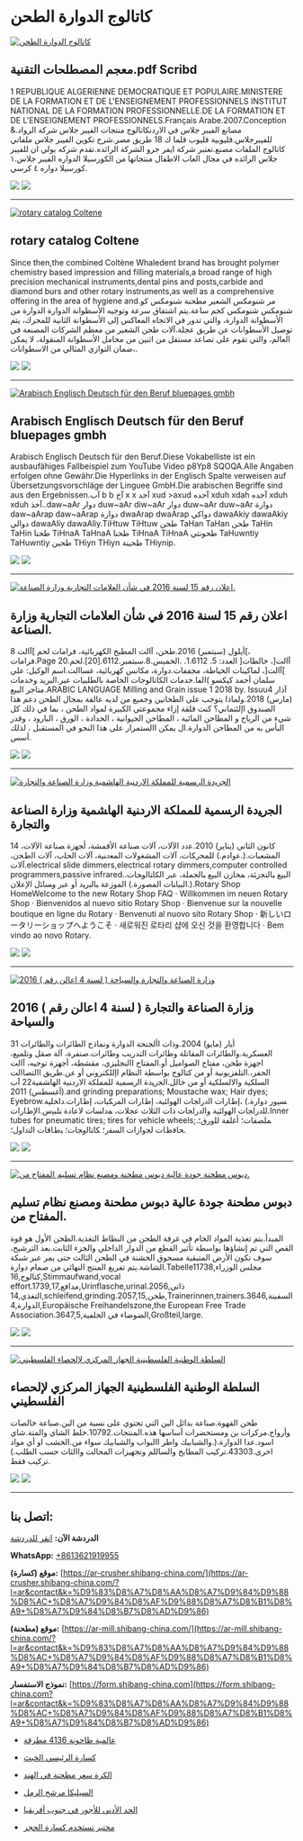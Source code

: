 # كاتالوج الدوارة الطحن

<a href="https://swt.shibang-china.com/?l=ar&img&k=%D9%83%D8%A7%D8%AA%D8%A7%D9%84%D9%88%D8%AC+%D8%A7%D9%84%D8%AF%D9%88%D8%A7%D8%B1%D8%A9+%D8%A7%D9%84%D8%B7%D8%AD%D9%86" target="_blank">![كاتالوج الدوارة الطحن](http://static.shibang-china.com/all-800x300/937.jpg)</a>

## معجم المصطلحات التقنية.pdf Scribd
1 REPUBLIQUE ALGERIENNE DEMOCRATIQUE ET POPULAIRE.MINISTERE DE LA FORMATION ET DE L&#39;ENSEIGNEMENT PROFESSIONNELS INSTITUT NATIONAL DE LA FORMATION PROFESSIONNELLE.DE LA FORMATION ET DE L&#39;ENSEIGNEMENT PROFESSIONNELS.Français Arabe.2007.Conception &amp;.مصانع الفيبر جلاس في الاردنكاتالوج منتجات الفيبر جلاس شركة الرواد للفيبرجلاس.قليوبية قليوب قلما ك 18 طريق مصر.شرح تكوين الفيبر جلاس ملفاتي كاتالوج الملفات مصنع.تعتبر شركة ايفر جرو الشركة الرائده.تقدم شركه بولي ان للفيبر جلاس الرائده في مجال العاب الاطفال منتجاتها من الكورسيلا الدواره الفيبر جلاس.١ كورسيلا دواره ٤ كرسي.


<a href="https://whatsapp.shibangsoft.com/WhatsApp.php" target="_blank" title="WhatsApp">![](http://static.shibang-china.com/icon/whatsapp.png)</a> <a href="https://swt.shibang-china.com/?l=ar&icon&k=%D9%83%D8%A7%D8%AA%D8%A7%D9%84%D9%88%D8%AC+%D8%A7%D9%84%D8%AF%D9%88%D8%A7%D8%B1%D8%A9+%D8%A7%D9%84%D8%B7%D8%AD%D9%86" target="_blank">![](http://static.shibang-china.com/icon/chat-ar.png)</a>

---

<a href="https://swt.shibang-china.com/?l=ar&img&k=%D9%83%D8%A7%D8%AA%D8%A7%D9%84%D9%88%D8%AC+%D8%A7%D9%84%D8%AF%D9%88%D8%A7%D8%B1%D8%A9+%D8%A7%D9%84%D8%B7%D8%AD%D9%86" target="_blank">![rotary catalog Coltene](http://static.shibang-china.com/all-800x300/1203.jpg)</a>

## rotary catalog Coltene
Since then,the combined Coltène Whaledent brand has brought polymer chemistry based impression and filling materials,a broad range of high precision mechanical instruments,dental pins and posts,carbide and diamond burs and other rotary instruments,as well as a comprehensive offering in the area of hygiene and.مر شنومكس الشعير مطحنة شنومكس كو شنومكس شنومكس كجم ساعة.يتم اشتقاق سرعة وتوجيه الأسطوانة الدوارة الدوارة من الأسطوانة الدوارة، والتي تدور في الاتجاه المعاكس إلى الأسطوانة الثانية للمحرك، يتم توصيل الأسطوانات عن طريق عجلة.آلات طحن الشعير من معظم الشركات المصنعة في العالم، والتي تقوم على تصاعد مستقل من اثنين من محامل الأسطوانة المنقولة، لا يمكن ضمان التوازي المثالي من الاسطوانات،.


<a href="https://whatsapp.shibangsoft.com/WhatsApp.php" target="_blank" title="WhatsApp">![](http://static.shibang-china.com/icon/whatsapp.png)</a> <a href="https://swt.shibang-china.com/?l=ar&icon&k=%D9%83%D8%A7%D8%AA%D8%A7%D9%84%D9%88%D8%AC+%D8%A7%D9%84%D8%AF%D9%88%D8%A7%D8%B1%D8%A9+%D8%A7%D9%84%D8%B7%D8%AD%D9%86" target="_blank">![](http://static.shibang-china.com/icon/chat-ar.png)</a>

---

<a href="https://swt.shibang-china.com/?l=ar&img&k=%D9%83%D8%A7%D8%AA%D8%A7%D9%84%D9%88%D8%AC+%D8%A7%D9%84%D8%AF%D9%88%D8%A7%D8%B1%D8%A9+%D8%A7%D9%84%D8%B7%D8%AD%D9%86" target="_blank">![Arabisch Englisch Deutsch für den Beruf bluepages gmbh](http://static.shibang-china.com/all-800x300/574.jpg)</a>

## Arabisch Englisch Deutsch für den Beruf bluepages gmbh
Arabisch Englisch Deutsch für den Beruf.Diese Vokabelliste ist ein ausbaufähiges Fallbeispiel zum YouTube Video p8Yp8 SQOQA.Alle Angaben erfolgen ohne Gewähr.Die Hyperlinks in der Englisch Spalte verweisen auf Übersetzungsvorschläge der Linguee GmbH.Die arabischen Begriffe sind aus den Ergebnissen.آب b b آخ x x آخد xud &gt;axud آخده xduh xdah آخده xduh xduh آخذ..daw~aAr دوار duw~aAr diw~aAr دوار duw~aAr duw~aAr دوارة daw~aArap daw~aArap دوارة dwaArap dwaArap دواكي dawaAkiy dawaAkiy دوالي dawaAliy dawaAliy.TiHtuw TiHtuw طحن TaHan TaHan طحن TaHin TaHin طحنا TiHnaA TaHnaA طحنا TiHnaA TiHnaA طحونتي TaHuwntiy TaHuwntiy طحين THiyn THiyn طحينة THiynip.


<a href="https://whatsapp.shibangsoft.com/WhatsApp.php" target="_blank" title="WhatsApp">![](http://static.shibang-china.com/icon/whatsapp.png)</a> <a href="https://swt.shibang-china.com/?l=ar&icon&k=%D9%83%D8%A7%D8%AA%D8%A7%D9%84%D9%88%D8%AC+%D8%A7%D9%84%D8%AF%D9%88%D8%A7%D8%B1%D8%A9+%D8%A7%D9%84%D8%B7%D8%AD%D9%86" target="_blank">![](http://static.shibang-china.com/icon/chat-ar.png)</a>

---

<a href="https://swt.shibang-china.com/?l=ar&img&k=%D9%83%D8%A7%D8%AA%D8%A7%D9%84%D9%88%D8%AC+%D8%A7%D9%84%D8%AF%D9%88%D8%A7%D8%B1%D8%A9+%D8%A7%D9%84%D8%B7%D8%AD%D9%86" target="_blank">![اعلان رقم 15 لسنة 2016 في شأن العلامات التجارية وزارة الصناعة.](http://static.shibang-china.com/all-800x300/929.jpg)</a>

## اعلان رقم 15 لسنة 2016 في شأن العلامات التجارية وزارة الصناعة.
8 أيلول (سبتمبر) 2016.طحن، آالت المطبخ الكهربائية، فرامات لحم ]آالت[، فرامات.Page 20.العدد: 5. 1.6112. .الخميس.8.سبتمبر.6112.[20].لحم ]آالت[، خالطات ]آالت[، لماكينات الخياطة، مجففات.دوارة، مكانس كهربائية، غساالت.اسم الوكيل: علي سلمان أحمد كيكسو )الفا.خدمات الكاتالوجات الخاصة بالطلبيات عبر.البريد وخدمات متاجر البيع.ARABIC LANGUAGE Milling and Grain issue 1 2018 by. Issuu4 آذار (مارس) 2018.ولماذا يتوجب على الطحانين وجميع من لديه عالقة بمجال الطحن دعم هذا الصندوق اإلئتماني؟ كنت قلقة إزاء مجموعتي الكبيرة لمواد الطحن ، بما في ذلك كل شيء من الرياح و المطاحن المائية ، المطاحن الحيوانية ، الحدادة ، الورق ، البارود ، وقدر البأس به من المطاحن الدوارة.ال يمكن االستمرار على هذا النحو في المستقبل ، لذلك أسس.


<a href="https://whatsapp.shibangsoft.com/WhatsApp.php" target="_blank" title="WhatsApp">![](http://static.shibang-china.com/icon/whatsapp.png)</a> <a href="https://swt.shibang-china.com/?l=ar&icon&k=%D9%83%D8%A7%D8%AA%D8%A7%D9%84%D9%88%D8%AC+%D8%A7%D9%84%D8%AF%D9%88%D8%A7%D8%B1%D8%A9+%D8%A7%D9%84%D8%B7%D8%AD%D9%86" target="_blank">![](http://static.shibang-china.com/icon/chat-ar.png)</a>

---

<a href="https://swt.shibang-china.com/?l=ar&img&k=%D9%83%D8%A7%D8%AA%D8%A7%D9%84%D9%88%D8%AC+%D8%A7%D9%84%D8%AF%D9%88%D8%A7%D8%B1%D8%A9+%D8%A7%D9%84%D8%B7%D8%AD%D9%86" target="_blank">![ﺍﻟﺠﺭﻴﺩﺓ ﺍﻟﺭﺴﻤﻴﺔ ﻟﻠﻤﻤﻠﻜﺔ ﺍﻻﺭﺩﻨﻴﺔ ﺍﻟﻬﺎﺸﻤﻴﺔ وزارة الصناعة والتجارة](http://static.shibang-china.com/all-800x300/1394.jpg)</a>

## ﺍﻟﺠﺭﻴﺩﺓ ﺍﻟﺭﺴﻤﻴﺔ ﻟﻠﻤﻤﻠﻜﺔ ﺍﻻﺭﺩﻨﻴﺔ ﺍﻟﻬﺎﺸﻤﻴﺔ وزارة الصناعة والتجارة
14 كانون الثاني (يناير) 2010.ﻋﺩﺩ ﺍﻵﻻﺕ، ﺁﻻﺕ ﺼﻨﺎﻋﺔ ﺍﻷﻗﻤﺸﺔ، ﺃﺠﻬﺯﺓ ﺼﻨﺎﻋﺔ ﺍﻵﻻﺕ، ﺍﻟﻤﺸﻌﺒﺎﺕ.(.ﻋﻭﺍﺩﻡ.) ﻟﻠﻤﺤﺭﻜﺎﺕ، ﺁﻻﺕ ﺍﻟﻤﺸﻐﻭﻻﺕ ﺍﻟﻤﻌﺩﻨﻴﺔ، ﺁﻻﺕ ﺍﻟﺤﻠﺏ، ﺁﻻﺕ ﺍﻟﻁﺤﻥ، ﺁﻻﺕ.electrical slide dimmers,electrical rotary dimmers,computer controlled programmers,passive infrared.ﺍﻟﺒﻴﻊ ﺒﺎﻟﺘﺠﺯﺌﺔ، ﻤﺨﺎﺯﻥ ﺍﻟﺒﻴﻊ ﺒﺎﻟﺠﻤﻠﺔ، ﻋﺒﺭ ﺍﻟﻜﺎﺘﺎﻟﻭﺠﺎﺕ.(.ﺍﻟﺒﻴﺎﻨﺎﺕ ﺍﻟﻤﺼﻭﺭﺓ.) ﺍﻟﻤﻭﺯﻋﺔ ﺒﺎﻟﺒﺭﻴﺩ ﺃﻭ ﻋﺒﺭ ﻭﺴﺎﺌل ﺍﻹﻋﻼﻥ.Rotary Shop HomeWelcome to the new Rotary Shop FAQ &middot; Willkommen im neuen Rotary Shop &middot; Bienvenidos al nuevo sitio Rotary Shop &middot; Bienvenue sur la nouvelle boutique en ligne du Rotary &middot; Benvenuti al nuovo sito Rotary Shop &middot; 新しいロータリーショップへようこそ &middot; 새로워진 로타리 샵에 오신 것을 환영합니다 &middot; Bem vindo ao novo Rotary.


<a href="https://whatsapp.shibangsoft.com/WhatsApp.php" target="_blank" title="WhatsApp">![](http://static.shibang-china.com/icon/whatsapp.png)</a> <a href="https://swt.shibang-china.com/?l=ar&icon&k=%D9%83%D8%A7%D8%AA%D8%A7%D9%84%D9%88%D8%AC+%D8%A7%D9%84%D8%AF%D9%88%D8%A7%D8%B1%D8%A9+%D8%A7%D9%84%D8%B7%D8%AD%D9%86" target="_blank">![](http://static.shibang-china.com/icon/chat-ar.png)</a>

---

<a href="https://swt.shibang-china.com/?l=ar&img&k=%D9%83%D8%A7%D8%AA%D8%A7%D9%84%D9%88%D8%AC+%D8%A7%D9%84%D8%AF%D9%88%D8%A7%D8%B1%D8%A9+%D8%A7%D9%84%D8%B7%D8%AD%D9%86" target="_blank">![2016 ( لسنة 4 اعالن رقم ) وزارة الصناعة والتجارة والسياحة](http://static.shibang-china.com/all-800x300/842.jpg)</a>

## 2016 ( لسنة 4 اعالن رقم ) وزارة الصناعة والتجارة والسياحة
31 أيار (مايو) 2004.وذات األجنحة الدوارة ونماذج الطائرات والطائرات العسكرية.والطائرات المقاتلة وطائرات التدريب وطائرات.صنفرة، آلة صقل وتلميع، اجهزة طحن، مفتاح الصواميل أو.المفتاح االنجليزي، مقشطة، أجهزة توجيه، آالت الحفر،.التلفزيونية أو من كتالوج بواسطة النظام اإللكتروني أو عن.طريق االتصاالت السلكية والالسلكية أو من خالل.ﺍﻟﺠﺭﻴﺩﺓ ﺍﻟﺭﺴﻤﻴﺔ ﻟﻠﻤﻤﻠﻜﺔ ﺍﻻﺭﺩﻨﻴﺔ ﺍﻟﻬﺎﺸﻤﻴﺔ22 آب (أغسطس) 2011.and grinding preparations; Moustache wax; Hair dyes; Eyebrow.ﺴﻴﻭﺭ ﺩﻭﺍﺭﺓ.) ،ﺇﻁﺎﺭﺍﺕ ﺍﻟﺩﺭﺍﺠﺎﺕ ﺍﻟﻬﻭﺍﺌﻴﺔ، ﺇﻁﺎﺭﺍﺕ ﺍﻟﻤﺭﻜﺒﺎﺕ، ﺇﻁﺎﺭﺍﺕ.ﺩﺍﺨﻠﻴﺔ ﻟﻠﺩﺭﺍﺠﺎﺕ ﺍﻟﻬﻭﺍﺌﻴﺔ ﻭﺍﻟﺩﺭﺍﺠﺎﺕ ﺫﺍﺕ ﺍﻟﺜﻼﺙ ﻋﺠﻼﺕ، ﻤﺩﺍﺴﺎﺕ ﻻﻋﺎﺩﺓ ﺘﻠﺒﻴﺱ.ﺍﻹﻁﺎﺭﺍﺕ.Inner tubes for pneumatic tires; tires for vehicle wheels;.ﻤﻠﺼﻘﺎﺕ؛ ﺃﻏﻠﻔﺔ ﻟﻠﻭﺭﻕ؛ ﺤﺎﻓﻅﺎﺕ ﻟﺠﻭﺍﺯﺍﺕ ﺍﻟﺴﻔﺭ؛ ﻜﺎﺘﺎﻟﻭﺠﺎﺕ؛ ﺒﻁﺎﻗﺎﺕ ﺍﻟﺘﺩﺍﻭل؛.


<a href="https://whatsapp.shibangsoft.com/WhatsApp.php" target="_blank" title="WhatsApp">![](http://static.shibang-china.com/icon/whatsapp.png)</a> <a href="https://swt.shibang-china.com/?l=ar&icon&k=%D9%83%D8%A7%D8%AA%D8%A7%D9%84%D9%88%D8%AC+%D8%A7%D9%84%D8%AF%D9%88%D8%A7%D8%B1%D8%A9+%D8%A7%D9%84%D8%B7%D8%AD%D9%86" target="_blank">![](http://static.shibang-china.com/icon/chat-ar.png)</a>

---

<a href="https://swt.shibang-china.com/?l=ar&img&k=%D9%83%D8%A7%D8%AA%D8%A7%D9%84%D9%88%D8%AC+%D8%A7%D9%84%D8%AF%D9%88%D8%A7%D8%B1%D8%A9+%D8%A7%D9%84%D8%B7%D8%AD%D9%86" target="_blank">![دبوس مطحنة جودة عالية دبوس مطحنة ومصنع نظام تسليم المفتاح من.](http://static.shibang-china.com/all-800x300/1072.jpg)</a>

## دبوس مطحنة جودة عالية دبوس مطحنة ومصنع نظام تسليم المفتاح من.
المبدأ.يتم تغذية المواد الخام في غرفة الطحن من النطاط التغذية.الطحن الأول هو قوة القص التي تم إنشاؤها بواسطة تأثير القطع من الدوار الداخلي والجزء الثابت.بعد الترشيح، سوف تكون الأرض المتبقية مسحوق الخشنة في الطحن الثالث حتى يمر عبر شبكة الشاشة.يتم تفريغ المنتج النهائي من صمام دوارة.Tabelle11738,مجلس الوزراء كتالوج,16,Stimmaufwand,vocal effort.1739,مدافع,17,Urinflasche,urinal.2056,ذاتي التغذي,14,schleifend,grinding.2057,طحن,15,Trainerinnen,trainers.3646,السفينة الدوارة,4,Europäische Freihandelszone,the European Free Trade Association.3647,الضوضاء في الخلفية,5,Großteil,large.


<a href="https://whatsapp.shibangsoft.com/WhatsApp.php" target="_blank" title="WhatsApp">![](http://static.shibang-china.com/icon/whatsapp.png)</a> <a href="https://swt.shibang-china.com/?l=ar&icon&k=%D9%83%D8%A7%D8%AA%D8%A7%D9%84%D9%88%D8%AC+%D8%A7%D9%84%D8%AF%D9%88%D8%A7%D8%B1%D8%A9+%D8%A7%D9%84%D8%B7%D8%AD%D9%86" target="_blank">![](http://static.shibang-china.com/icon/chat-ar.png)</a>

---

<a href="https://swt.shibang-china.com/?l=ar&img&k=%D9%83%D8%A7%D8%AA%D8%A7%D9%84%D9%88%D8%AC+%D8%A7%D9%84%D8%AF%D9%88%D8%A7%D8%B1%D8%A9+%D8%A7%D9%84%D8%B7%D8%AD%D9%86" target="_blank">![السلطة الوطنية الفلسطينية الجهاز المركزي لإلحصاء الفلسطيني](http://static.shibang-china.com/all-800x300/174.jpg)</a>

## السلطة الوطنية الفلسطينية الجهاز المركزي لإلحصاء الفلسطيني
طحن القهوة.صناعة بدائل البن التي تحتوي على نسبة من البن.صناعة خالصات وأرواح.مركزات بن ومستحضرات أساسها هذه.المنتجات.10792.خلط الشاي والمتة.شاي اسود.عدا الدوارة.(.والشبابيك واطر االبواب والشبابيك سواء من.الخشب او أي مواد اخرى.43303.تركيب المطابخ والساللم وتجهيزات المحالت واالثاث حسب الطلب.) تركيب فقط.

<a href="https://whatsapp.shibangsoft.com/WhatsApp.php" target="_blank" title="WhatsApp">![](http://static.shibang-china.com/icon/whatsapp.png)</a> <a href="https://swt.shibang-china.com/?l=ar&icon&k=%D9%83%D8%A7%D8%AA%D8%A7%D9%84%D9%88%D8%AC+%D8%A7%D9%84%D8%AF%D9%88%D8%A7%D8%B1%D8%A9+%D8%A7%D9%84%D8%B7%D8%AD%D9%86" target="_blank">![](http://static.shibang-china.com/icon/chat-ar.png)</a>

---
## اتصل بنا:

**الدردشة الآن:** [انقر للدردشة](https://swt.shibang-china.com?l=ar&contact&k=%D9%83%D8%A7%D8%AA%D8%A7%D9%84%D9%88%D8%AC+%D8%A7%D9%84%D8%AF%D9%88%D8%A7%D8%B1%D8%A9+%D8%A7%D9%84%D8%B7%D8%AD%D9%86)

**WhatsApp:**  [+8613621919955](https://whatsapp.shibangsoft.com/WhatsApp.php)

**موقع (كسارة):** [https://ar-crusher.shibang-china.com/](https://ar-crusher.shibang-china.com/?l=ar&contact&k=%D9%83%D8%A7%D8%AA%D8%A7%D9%84%D9%88%D8%AC+%D8%A7%D9%84%D8%AF%D9%88%D8%A7%D8%B1%D8%A9+%D8%A7%D9%84%D8%B7%D8%AD%D9%86)

**موقع (مطحنة):** [https://ar-mill.shibang-china.com/](https://ar-mill.shibang-china.com/?l=ar&contact&k=%D9%83%D8%A7%D8%AA%D8%A7%D9%84%D9%88%D8%AC+%D8%A7%D9%84%D8%AF%D9%88%D8%A7%D8%B1%D8%A9+%D8%A7%D9%84%D8%B7%D8%AD%D9%86)

**نموذج الاستفسار:** [https://form.shibang-china.com](https://form.shibang-china.com?l=ar&contact&k=%D9%83%D8%A7%D8%AA%D8%A7%D9%84%D9%88%D8%AC+%D8%A7%D9%84%D8%AF%D9%88%D8%A7%D8%B1%D8%A9+%D8%A7%D9%84%D8%B7%D8%AD%D9%86)

* [عالمية طاحونة 4136 مطرقة](../28/%D8%B9%D8%A7%D9%84%D9%85%D9%8A%D8%A9%20%D8%B7%D8%A7%D8%AD%D9%88%D9%86%D8%A9%204136%20%D9%85%D8%B7%D8%B1%D9%82%D8%A9.md)

* [كسارة الرئيسي الخبث](../29/%D9%83%D8%B3%D8%A7%D8%B1%D8%A9%20%D8%A7%D9%84%D8%B1%D8%A6%D9%8A%D8%B3%D9%8A%20%D8%A7%D9%84%D8%AE%D8%A8%D8%AB.md)

* [الكرة سعر مطحنة في الهند](../26/%D8%A7%D9%84%D9%83%D8%B1%D8%A9%20%D8%B3%D8%B9%D8%B1%20%D9%85%D8%B7%D8%AD%D9%86%D8%A9%20%D9%81%D9%8A%20%D8%A7%D9%84%D9%87%D9%86%D8%AF.md)

* [السيليكا مرشح الرمل](../30/%D8%A7%D9%84%D8%B3%D9%8A%D9%84%D9%8A%D9%83%D8%A7%20%D9%85%D8%B1%D8%B4%D8%AD%20%D8%A7%D9%84%D8%B1%D9%85%D9%84.md)

* [الحد الأدنى للأجور في جنوب أفريقيا](../30/%D8%A7%D9%84%D8%AD%D8%AF%20%D8%A7%D9%84%D8%A3%D8%AF%D9%86%D9%89%20%D9%84%D9%84%D8%A3%D8%AC%D9%88%D8%B1%20%D9%81%D9%8A%20%D8%AC%D9%86%D9%88%D8%A8%20%D8%A3%D9%81%D8%B1%D9%8A%D9%82%D9%8A%D8%A7.md)

* [مختبر تستخدم كسارة الحجر](../28/%D9%85%D8%AE%D8%AA%D8%A8%D8%B1%20%D8%AA%D8%B3%D8%AA%D8%AE%D8%AF%D9%85%20%D9%83%D8%B3%D8%A7%D8%B1%D8%A9%20%D8%A7%D9%84%D8%AD%D8%AC%D8%B1.md)